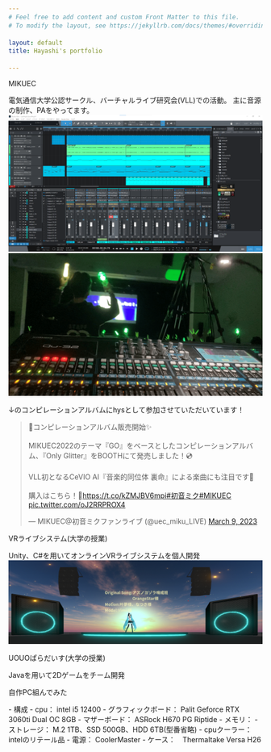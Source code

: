 ```yaml
---
# Feel free to add content and custom Front Matter to this file.
# To modify the layout, see https://jekyllrb.com/docs/themes/#overriding-theme-defaults

layout: default
title: Hayashi's portfolio

---  
```


<p class="body-h2">MIKUEC</p>
電気通信大学公認サークル、バーチャルライブ研究会(VLL)での活動。  
主に音源の制作、PAをやってます。  

<div class="img-row">
<img src="https://github.com/Hayashi1127/Hayashi1127.github.io/blob/main/assets/_img/mikuec/LNGN_cover.png?raw=true"> 
<img src="https://github.com/Hayashi1127/Hayashi1127.github.io/blob/main/assets/_img/mikuec/acoustic-min.png?raw=true">
</div>
  
↓のコンピレーションアルバムにhysとして参加させていただいています！
<blockquote class="twitter-tweet"><p lang="ja" dir="ltr">🎉コンピレーションアルバム販売開始✨<br><br>MIKUEC2022のテーマ『GO』をベースとしたコンピレーションアルバム、『Only Glitter』をBOOTHにて発売しました！💿<br><br>VLL初となるCeVIO AI『音楽的同位体 裏命』による楽曲にも注目です👀<br><br>購入はこちら！🔻<a href="https://t.co/kZMJBV6mpi">https://t.co/kZMJBV6mpi</a><a href="https://twitter.com/hashtag/%E5%88%9D%E9%9F%B3%E3%83%9F%E3%82%AF?src=hash&amp;ref_src=twsrc%5Etfw">#初音ミク</a><a href="https://twitter.com/hashtag/MIKUEC?src=hash&amp;ref_src=twsrc%5Etfw">#MIKUEC</a> <a href="https://t.co/oJ2RRPROX4">pic.twitter.com/oJ2RRPROX4</a></p>&mdash; MIKUEC@初音ミクファンライブ (@uec_miku_LIVE) <a href="https://twitter.com/uec_miku_LIVE/status/1633766324143898625?ref_src=twsrc%5Etfw">March 9, 2023</a></blockquote> <script async src="https://platform.twitter.com/widgets.js" charset="utf-8"></script>

<p class="body-h2">VRライブシステム(大学の授業)</p>  
Unity、C#を用いてオンラインVRライブシステムを個人開発  

<img src="https://github.com/Hayashi1127/Hayashi1127.github.io/blob/main/assets/_img/Unity/vrLive.png?raw=true">


<p class="body-h2">UOUOぱらだいす(大学の授業)</p>  
Javaを用いて2Dゲームをチーム開発  

<p class="body-h2">自作PC組んでみた</p>
- 構成
    - cpu： intel i5 12400
    - グラフィックボード： Palit Geforce RTX 3060ti Dual OC 8GB
    - マザーボード： ASRock H670 PG Riptide
    - メモリ： 
    - ストレージ： M.2 1TB、SSD 500GB、HDD 6TB(型番省略)
    - cpuクーラー： intelのリテール品
    - 電源： CoolerMaster 
    - ケース：　Thermaltake Versa H26  
    